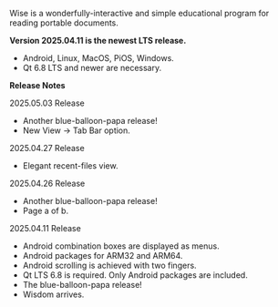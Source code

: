 Wise is a wonderfully-interactive and simple educational
program for reading portable documents.

<b>Version 2025.04.11 is the newest LTS release.</b>

<ul>
<li>Android, Linux, MacOS, PiOS, Windows.</li>
<li>Qt 6.8 LTS and newer are necessary.</li>
</ul>

<b>Release Notes</b>

<p>2025.05.03 Release</p>
<ul>
<li>Another blue-balloon-papa release!</li>
<li>New View -> Tab Bar option.</li>
</ul>

<p>2025.04.27 Release</p>
<ul>
<li>Elegant recent-files view.</li>
</ul>

<p>2025.04.26 Release</p>
<ul>
<li>Another blue-balloon-papa release!</li>
<li>Page a of b.</li>
</ul>

<p>2025.04.11 Release</p>
<ul>
<li>Android combination boxes are displayed as menus.</li>
<li>Android packages for ARM32 and ARM64.</li>
<li>Android scrolling is achieved with two fingers.</li>
<li>Qt LTS 6.8 is required. Only Android packages are included.</li>
<li>The blue-balloon-papa release!</li>
<li>Wisdom arrives.</li>
</ul>
